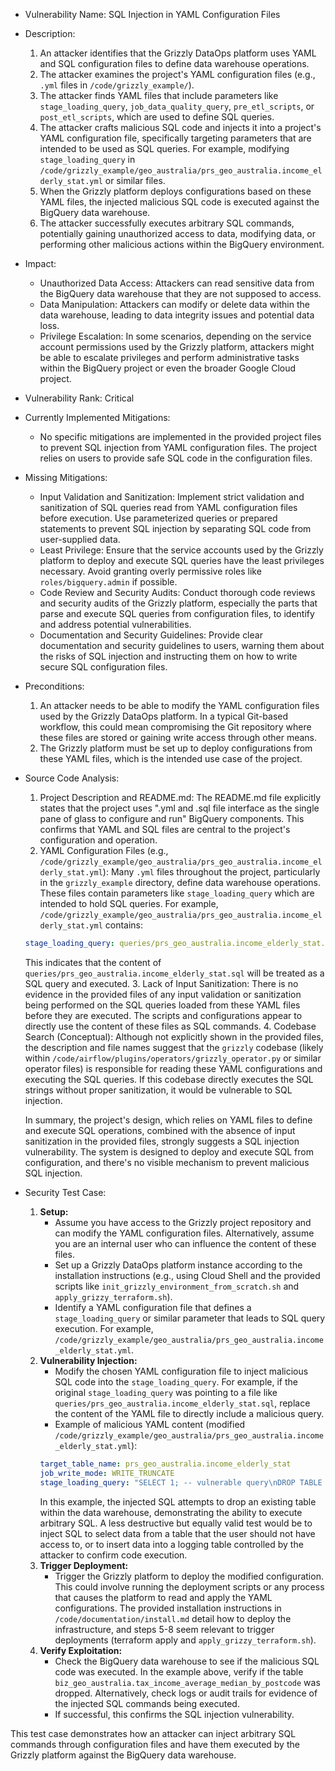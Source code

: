 - Vulnerability Name: SQL Injection in YAML Configuration Files
- Description:
    1. An attacker identifies that the Grizzly DataOps platform uses YAML and SQL configuration files to define data warehouse operations.
    2. The attacker examines the project's YAML configuration files (e.g., `.yml` files in `/code/grizzly_example/`).
    3. The attacker finds YAML files that include parameters like `stage_loading_query`, `job_data_quality_query`, `pre_etl_scripts`, or `post_etl_scripts`, which are used to define SQL queries.
    4. The attacker crafts malicious SQL code and injects it into a project's YAML configuration file, specifically targeting parameters that are intended to be used as SQL queries. For example, modifying `stage_loading_query` in `/code/grizzly_example/geo_australia/prs_geo_australia.income_elderly_stat.yml` or similar files.
    5. When the Grizzly platform deploys configurations based on these YAML files, the injected malicious SQL code is executed against the BigQuery data warehouse.
    6. The attacker successfully executes arbitrary SQL commands, potentially gaining unauthorized access to data, modifying data, or performing other malicious actions within the BigQuery environment.
- Impact:
    - Unauthorized Data Access: Attackers can read sensitive data from the BigQuery data warehouse that they are not supposed to access.
    - Data Manipulation: Attackers can modify or delete data within the data warehouse, leading to data integrity issues and potential data loss.
    - Privilege Escalation: In some scenarios, depending on the service account permissions used by the Grizzly platform, attackers might be able to escalate privileges and perform administrative tasks within the BigQuery project or even the broader Google Cloud project.
- Vulnerability Rank: Critical
- Currently Implemented Mitigations:
    - No specific mitigations are implemented in the provided project files to prevent SQL injection from YAML configuration files. The project relies on users to provide safe SQL code in the configuration files.
- Missing Mitigations:
    - Input Validation and Sanitization: Implement strict validation and sanitization of SQL queries read from YAML configuration files before execution. Use parameterized queries or prepared statements to prevent SQL injection by separating SQL code from user-supplied data.
    - Least Privilege: Ensure that the service accounts used by the Grizzly platform to deploy and execute SQL queries have the least privileges necessary. Avoid granting overly permissive roles like `roles/bigquery.admin` if possible.
    - Code Review and Security Audits: Conduct thorough code reviews and security audits of the Grizzly platform, especially the parts that parse and execute SQL queries from configuration files, to identify and address potential vulnerabilities.
    - Documentation and Security Guidelines: Provide clear documentation and security guidelines to users, warning them about the risks of SQL injection and instructing them on how to write secure SQL configuration files.
- Preconditions:
    1. An attacker needs to be able to modify the YAML configuration files used by the Grizzly DataOps platform. In a typical Git-based workflow, this could mean compromising the Git repository where these files are stored or gaining write access through other means.
    2. The Grizzly platform must be set up to deploy configurations from these YAML files, which is the intended use case of the project.
- Source Code Analysis:
    1. Project Description and README.md: The README.md file explicitly states that the project uses ".yml and .sql file interface as the single pane of glass to configure and run" BigQuery components. This confirms that YAML and SQL files are central to the project's configuration and operation.
    2. YAML Configuration Files (e.g., `/code/grizzly_example/geo_australia/prs_geo_australia.income_elderly_stat.yml`): Many `.yml` files throughout the project, particularly in the `grizzly_example` directory, define data warehouse operations.  These files contain parameters like `stage_loading_query` which are intended to hold SQL queries. For example, `/code/grizzly_example/geo_australia/prs_geo_australia.income_elderly_stat.yml` contains:
    ```yaml
    stage_loading_query: queries/prs_geo_australia.income_elderly_stat.sql
    ```
    This indicates that the content of `queries/prs_geo_australia.income_elderly_stat.sql` will be treated as a SQL query and executed.
    3. Lack of Input Sanitization: There is no evidence in the provided files of any input validation or sanitization being performed on the SQL queries loaded from these YAML files before they are executed. The scripts and configurations appear to directly use the content of these files as SQL commands.
    4. Codebase Search (Conceptual): Although not explicitly shown in the provided files, the description and file names suggest that the `grizzly` codebase (likely within `/code/airflow/plugins/operators/grizzly_operator.py` or similar operator files) is responsible for reading these YAML configurations and executing the SQL queries. If this codebase directly executes the SQL strings without proper sanitization, it would be vulnerable to SQL injection.

    In summary, the project's design, which relies on YAML files to define and execute SQL operations, combined with the absence of input sanitization in the provided files, strongly suggests a SQL injection vulnerability. The system is designed to deploy and execute SQL from configuration, and there's no visible mechanism to prevent malicious SQL injection.

- Security Test Case:
    1. **Setup:**
        - Assume you have access to the Grizzly project repository and can modify the YAML configuration files. Alternatively, assume you are an internal user who can influence the content of these files.
        - Set up a Grizzly DataOps platform instance according to the installation instructions (e.g., using Cloud Shell and the provided scripts like `init_grizzly_environment_from_scratch.sh` and `apply_grizzy_terraform.sh`).
        - Identify a YAML configuration file that defines a `stage_loading_query` or similar parameter that leads to SQL query execution. For example, `/code/grizzly_example/geo_australia/prs_geo_australia.income_elderly_stat.yml`.
    2. **Vulnerability Injection:**
        - Modify the chosen YAML configuration file to inject malicious SQL code into the `stage_loading_query`. For example, if the original `stage_loading_query` was pointing to a file like `queries/prs_geo_australia.income_elderly_stat.sql`, replace the content of the YAML file to directly include a malicious query.
        - Example of malicious YAML content (modified `/code/grizzly_example/geo_australia/prs_geo_australia.income_elderly_stat.yml`):
        ```yaml
        target_table_name: prs_geo_australia.income_elderly_stat
        job_write_mode: WRITE_TRUNCATE
        stage_loading_query: "SELECT 1; -- vulnerable query\nDROP TABLE biz_geo_australia.tax_income_average_median_by_postcode;"
        ```
        In this example, the injected SQL attempts to drop an existing table within the data warehouse, demonstrating the ability to execute arbitrary SQL. A less destructive but equally valid test would be to inject SQL to select data from a table that the user should not have access to, or to insert data into a logging table controlled by the attacker to confirm code execution.
    3. **Trigger Deployment:**
        - Trigger the Grizzly platform to deploy the modified configuration. This could involve running the deployment scripts or any process that causes the platform to read and apply the YAML configurations.  The provided installation instructions in `/code/documentation/install.md` detail how to deploy the infrastructure, and steps 5-8 seem relevant to trigger deployments (terraform apply and `apply_grizzy_terraform.sh`).
    4. **Verify Exploitation:**
        - Check the BigQuery data warehouse to see if the malicious SQL code was executed. In the example above, verify if the table `biz_geo_australia.tax_income_average_median_by_postcode` was dropped. Alternatively, check logs or audit trails for evidence of the injected SQL commands being executed.
        - If successful, this confirms the SQL injection vulnerability.

This test case demonstrates how an attacker can inject arbitrary SQL commands through configuration files and have them executed by the Grizzly platform against the BigQuery data warehouse.